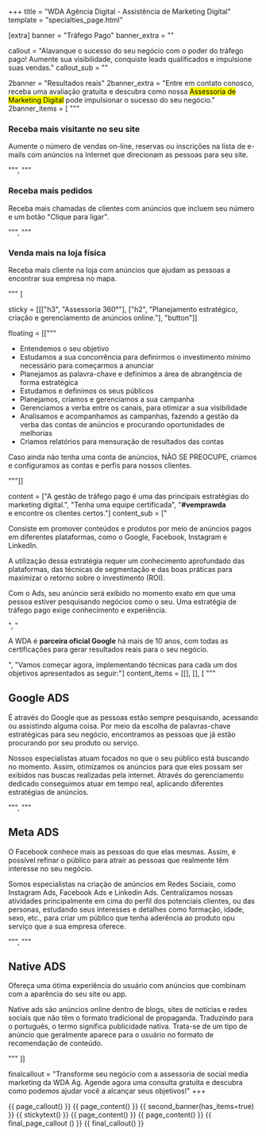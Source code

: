 +++
title = "WDA Agência Digital - Assistência de Marketing Digital"
template = "specialties_page.html"

[extra]
banner = "Tráfego Pago"
banner_extra = ""

callout = "Alavanque o sucesso do seu negócio com o poder do tráfego pago! Aumente sua visibilidade, conquiste leads qualificados e impulsione suas vendas."
callout_sub = ""

2banner = "Resultados reais"
2banner_extra = "Entre em contato conosco, receba uma avaliação gratuita e descubra como nossa <mark>Assessoria de Marketing Digital</mark> pode impulsionar o sucesso do seu negócio."
2banner_items = [
  """
  <div class="item">
    <h3>Receba mais visitante no seu site</h3>
    <divider-horizontal></divider-horizontal>
    <p>Aumente o número de vendas on-line, reservas ou inscrições na lista de e-mails com anúncios na Internet que direcionam as pessoas para seu site.</p>
  </div>
  """,
  """
  <div class="item">
    <h3>Receba mais pedidos</h3>
    <divider-horizontal></divider-horizontal>
    <p>Receba mais chamadas de clientes com anúncios que incluem seu número e um botão "Clique para ligar".</p>
  </div>
  """,
  """
  <div class="item">
    <h3>Venda mais na loja física</h3>
    <divider-horizontal></divider-horizontal>
    <p>Receba mais cliente na loja com anúncios que ajudam as pessoas a encontrar sua empresa no mapa.</p>
  </div>
  """
]


sticky = [[["h3", "Assessoria 360°"],
["h2", "Planejamento estratégico, criação e gerenciamento de anúncios online."],
"button"]]


floating = [["""
<ul>
 	<li>Entendemos o seu objetivo</li>
 	<li>Estudamos a sua concorrência para definirmos o investimento mínimo necessário para começarmos a anunciar</li>
 	<li>Planejamos as palavra-chave e definimos a área de abrangência de forma estratégica</li>
 	<li>Estudamos e definimos os seus públicos</li>
 	<li>Planejamos, criamos e gerenciamos a sua campanha</li>
 	<li>Gerenciamos a verba entre os canais, para otimizar a sua visibilidade</li>
 	<li>Analisamos e acompanhamos as campanhas, fazendo a gestão da verba das contas de anúncios e procurando oportunidades de melhorias</li>
 	<li>Criamos relatórios para mensuração de resultados das contas</li>
</ul>
<p>Caso ainda não tenha uma conta de anúncios, NÃO SE PREOCUPE, criamos e configuramos as contas e perfis para nossos clientes.</p>
"""]]

content = ["A gestão de tráfego pago é uma das principais estratégias do marketing digital.",
"Tenha uma equipe certificada",
"<strong>#vemprawda</strong><br/> e encontre os clientes certos."]
content_sub = ["<p>Consiste em promover conteúdos e produtos por meio de anúncios pagos em diferentes plataformas, como o Google, Facebook, Instagram e LinkedIn.</p><p>A utilização dessa estratégia requer um conhecimento aprofundado das plataformas, das técnicas de segmentação e das boas práticas para maximizar o retorno sobre o investimento (ROI).</p><p>Com o Ads, seu anúncio será exibido no momento exato em que uma pessoa estiver pesquisando negócios como o seu. Uma estratégia de tráfego pago exige conhecimento e experiência.</p>",
"<p>A WDA é <strong>parceira oficial Google</strong> há mais de 10 anos, com todas as certificações para gerar resultados reais para o seu negócio.</p>", 
"Vamos começar agora, implementando técnicas para cada um dos objetivos apresentados as seguir:"]
content_items = [[],
[],
[
  """
    <h2>Google ADS</h2>
    <p>É através do Google que as pessoas estão sempre pesquisando, acessando ou assistindo alguma coisa. Por meio da escolha de palavras-chave estratégicas para seu negócio, encontramos as pessoas que já estão procurando por seu produto ou serviço.</p>
    <p>Nossos especialistas atuam focados no que o seu público está buscando no momento. Assim, otimizamos os anúncios para que eles possam ser exibidos nas buscas realizadas pela internet. Através do gerenciamento dedicado conseguimos atuar em tempo real, aplicando diferentes estratégias de anúncios.</p>
  """,
  """
    <h2>Meta ADS</h2>
    <p>O Facebook conhece mais as pessoas do que elas mesmas. Assim, é possível refinar o público para atrair as pessoas que realmente têm interesse no seu negócio.</p>
    <p>Somos especialistas na criação de anúncios em Redes Sociais, como Instagram Ads, Facebook Ads e Linkedin Ads. Centralizamos nossas atividades principalmente em cima do perfil dos potenciais clientes, ou das personas, estudando seus interesses e detalhes como formação, idade, sexo, etc., para criar um público que tenha aderência ao produto opu serviço que a sua empresa oferece.</p>
  """,
  """
    <h2>Native ADS</h2>
    <p>Ofereça uma ótima experiência do usuário com anúncios que combinam com a aparência do seu site ou app.</p>
    <p>Native ads são anúncios online dentro de blogs, sites de notícias e redes sociais que não têm o formato tradicional de propaganda. Traduzindo para o português, o termo significa publicidade nativa. Trata-se de um tipo de anúncio que geralmente aparece para o usuário no formato de recomendação de conteúdo.</p>
  """
]]

finalcallout = "Transforme seu negócio com a assessoria de social media marketing da WDA Ag. Agende agora uma consulta gratuita e descubra como podemos ajudar você a alcançar seus objetivos!"
+++

{{ page_callout() }}
{{ page_content() }}
{{ second_banner(has_items=true) }}
{{ stickytext() }}
{{ page_content() }}
{{ page_content() }}
{{ final_page_callout () }}
{{ final_callout() }}
